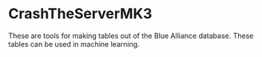 # CrashTheServerMK3
These are tools for making tables out of the Blue Alliance database.  These tables can be used in machine learning.
